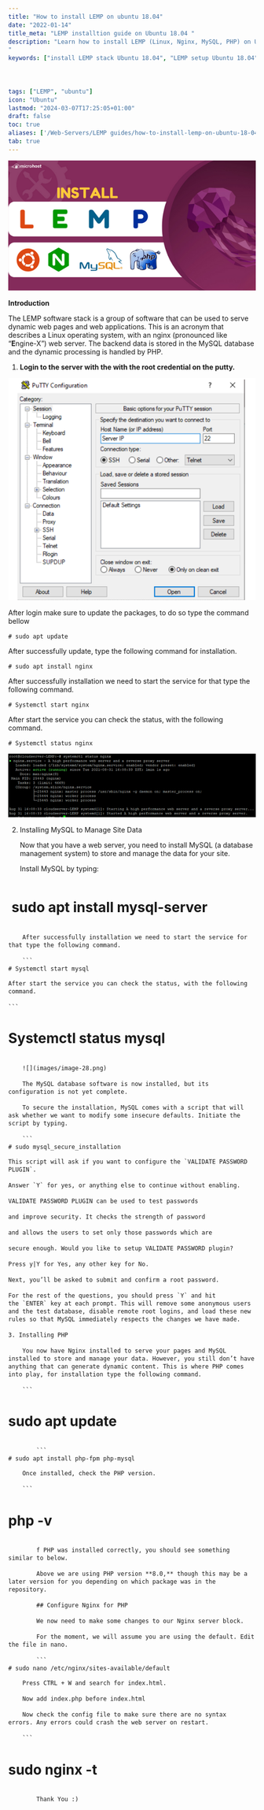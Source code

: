 ```yaml
---
title: "How to install LEMP on ubuntu 18.04"
date: "2022-01-14"
title_meta: "LEMP installtion guide on Ubuntu 18.04 "
description: "Learn how to install LEMP (Linux, Nginx, MySQL, PHP) on Ubuntu 18.04 with this comprehensive guide. Follow these step-by-step instructions to set up a LEMP stack, a popular web server environment, on your Ubuntu 18.04 system for hosting dynamic web applications.
"
keywords: ["install LEMP stack Ubuntu 18.04", "LEMP setup Ubuntu 18.04", "Ubuntu 18.04 LEMP installation guide", "Linux Nginx MySQL PHP Ubuntu", "Ubuntu LEMP stack tutorial", "LEMP installation steps Ubuntu 18.04", "web server Ubuntu 18.04", "LEMP Ubuntu 18.04 instructions"]



tags: ["LEMP", "ubuntu"]
icon: "Ubuntu"
lastmod: "2024-03-07T17:25:05+01:00"
draft: false
toc: true
aliases: ['/Web-Servers/LEMP guides/how-to-install-lemp-on-ubuntu-18-04how-to-install-lemp-on-ubuntu-18-04/']
tab: true
---
```


![](images/How-to-install-LEMP-on-ubuntu-18.04-1.png)

**Introduction**

The LEMP software stack is a group of software that can be used to serve dynamic web pages and web applications. This is an acronym that describes a Linux operating system, with an nginx (pronounced like “**E**ngine-X”) web server. The backend data is stored in the MySQL database and the dynamic processing is handled by PHP.

1. **Login to the server with the with the root credential on the putty.**

![](images/image-26.png)

After login make sure to update the packages, to do so type the command bellow

```
# sudo apt update 
```

After successfully update, type the following command for installation.

```
# sudo apt install nginx 
```

After successfully installation we need to start the service for that type the following command.

```
# Systemctl start nginx
```

After start the service you can check the status, with the following command.

```
# Systemctl status nginx 
```

![](images/image-27.png)

2. Installing MySQL to Manage Site Data
    
    Now that you have a web server, you need to install MySQL (a database management system) to store and manage the data for your site.
    
    Install MySQL by typing:
    
    ```
#  sudo apt install mysql-server 
```
    
    After successfully installation we need to start the service for that type the following command.
    
    ```
# Systemctl start mysql 
```
    
    After start the service you can check the status, with the following command.
    
    ```
# Systemctl status mysql 
```
    
    ![](images/image-28.png)
    
    The MySQL database software is now installed, but its configuration is not yet complete.
    
    To secure the installation, MySQL comes with a script that will ask whether we want to modify some insecure defaults. Initiate the script by typing.
    
    ```
# sudo mysql_secure_installation 
```
    
    This script will ask if you want to configure the `VALIDATE PASSWORD PLUGIN`.
    
    Answer `Y` for yes, or anything else to continue without enabling.
    
    VALIDATE PASSWORD PLUGIN can be used to test passwords
    
    and improve security. It checks the strength of password
    
    and allows the users to set only those passwords which are
    
    secure enough. Would you like to setup VALIDATE PASSWORD plugin?
    
    Press y|Y for Yes, any other key for No.
    
    Next, you’ll be asked to submit and confirm a root password.
    
    For the rest of the questions, you should press `Y` and hit the `ENTER` key at each prompt. This will remove some anonymous users and the test database, disable remote root logins, and load these new rules so that MySQL immediately respects the changes we have made.
    
    3. Installing PHP
        
        You now have Nginx installed to serve your pages and MySQL installed to store and manage your data. However, you still don’t have anything that can generate dynamic content. This is where PHP comes into play, for installation type the following command.
        
        ```
# sudo apt update 
```
        
        ```
# sudo apt install php-fpm php-mysql 
```
        
        Once installed, check the PHP version.
        
        ```
# php -v 
```
        
        f PHP was installed correctly, you should see something similar to below.
        
        Above we are using PHP version **8.0,** though this may be a later version for you depending on which package was in the repository.
        
        ## Configure Nginx for PHP
        
        We now need to make some changes to our Nginx server block.
        
        For the moment, we will assume you are using the default. Edit the file in nano.
        
        ```
# sudo nano /etc/nginx/sites-available/default 
```
        
        Press CTRL + W and search for index.html.
        
        Now add index.php before index.html
        
        Now check the config file to make sure there are no syntax errors. Any errors could crash the web server on restart.
        
        ```
# sudo nginx -t 
```
        
        Thank You :)
